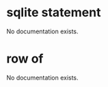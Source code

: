 # sqlite statement

No documentation exists.

# row of <sqlite statement>

No documentation exists.
